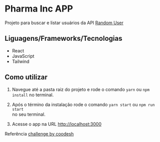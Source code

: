 # Pharma Inc APP

Projeto para buscar e listar usuários da API [Random User](https://randomuser.me/)

## Liguagens/Frameworks/Tecnologias

- React
- JavaScript
- Tailwind

## Como utilizar

1. Navegue até a pasta raiz do projeto e rode o comando `yarn` ou `npm install`
   no terminal.

2. Após o término da instalação rode o comando `yarn start` ou `npm run start`  
   no seu terminal.

3. Acesse o app na URL [http://localhost:3000](http://localhost:3000)

Referência [challenge by coodesh](https://coodesh.com/)
